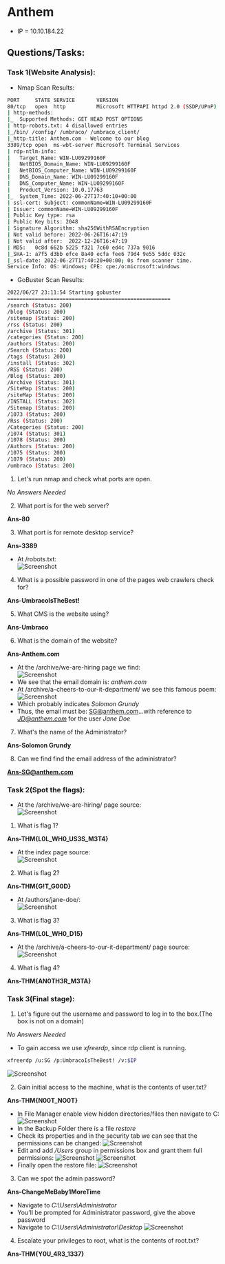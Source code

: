 # Anthem

* IP = 10.10.184.22

## Questions/Tasks:

### Task 1(Website Analysis):

* Nmap Scan Results:
```bash
PORT     STATE SERVICE       VERSION
80/tcp   open  http          Microsoft HTTPAPI httpd 2.0 (SSDP/UPnP)
| http-methods:
|_  Supported Methods: GET HEAD POST OPTIONS
| http-robots.txt: 4 disallowed entries
|_/bin/ /config/ /umbraco/ /umbraco_client/
|_http-title: Anthem.com - Welcome to our blog
3389/tcp open  ms-wbt-server Microsoft Terminal Services
| rdp-ntlm-info:
|   Target_Name: WIN-LU09299160F
|   NetBIOS_Domain_Name: WIN-LU09299160F
|   NetBIOS_Computer_Name: WIN-LU09299160F
|   DNS_Domain_Name: WIN-LU09299160F
|   DNS_Computer_Name: WIN-LU09299160F
|   Product_Version: 10.0.17763
|_  System_Time: 2022-06-27T17:40:10+00:00
| ssl-cert: Subject: commonName=WIN-LU09299160F
| Issuer: commonName=WIN-LU09299160F
| Public Key type: rsa
| Public Key bits: 2048
| Signature Algorithm: sha256WithRSAEncryption
| Not valid before: 2022-06-26T16:47:19
| Not valid after:  2022-12-26T16:47:19
| MD5:   0c8d 662b 5225 f321 7c60 ed4c 737a 9016
|_SHA-1: a7f5 d3bb efce 8a40 ecfa fee6 79d4 9e55 5ddc 032c
|_ssl-date: 2022-06-27T17:40:20+00:00; 0s from scanner time.
Service Info: OS: Windows; CPE: cpe:/o:microsoft:windows
```
* GoBuster Scan Results:
```bash
2022/06/27 23:11:54 Starting gobuster
=====================================================
/search (Status: 200)
/blog (Status: 200)
/sitemap (Status: 200)
/rss (Status: 200)
/archive (Status: 301)
/categories (Status: 200)
/authors (Status: 200)
/Search (Status: 200)
/tags (Status: 200)
/install (Status: 302)
/RSS (Status: 200)
/Blog (Status: 200)
/Archive (Status: 301)
/SiteMap (Status: 200)
/siteMap (Status: 200)
/INSTALL (Status: 302)
/Sitemap (Status: 200)
/1073 (Status: 200)
/Rss (Status: 200)
/Categories (Status: 200)
/1074 (Status: 301)
/1078 (Status: 200)
/Authors (Status: 200)
/1075 (Status: 200)
/1079 (Status: 200)
/umbraco (Status: 200)
```

1. Let's run nmap and check what ports are open.<br>

*No Answers Needed*

2. What port is for the web server?<br>

**Ans-80**

3. What port is for remote desktop service?<br>

**Ans-3389**

* At /robots.txt:<br>
![Screenshot](./3.png)

4. What is a possible password in one of the pages web crawlers check for?<br>

**Ans-UmbracoIsTheBest!**

5. What CMS is the website using?<br>

**Ans-Umbraco**

6. What is the domain of the website?<br>

**Ans-Anthem.com**

* At the /archive/we-are-hiring page we find:<br>
![Screenshot](./4.png)
* We see that the email domain is: *anthem.com*
* At /archive/a-cheers-to-our-it-department/ we see this famous poem:
![Screenshot](./6.png)
* Which probably indicates *Solomon Grundy*
* Thus, the email must be: SG@anthem.com...with reference to *JD@anthem.com* for the user *Jane Doe*

7. What's the name of the Administrator?<br>

**Ans-Solomon Grundy**

8. Can we find find the email address of the administrator?<br>

**Ans-SG@anthem.com**

### Task 2(Spot the flags):

* At the /archive/we-are-hiring/ page source:<br>
![Screenshot](./2.png)

1. What is flag 1?<br>

**Ans-THM{L0L_WH0_US3S_M3T4}**

* At the index page source:<br>
![Screenshot](./1.png)

2. What is flag 2?<br>

**Ans-THM{G!T_G00D}**

* At /authors/jane-doe/:<br>
![Screenshot](./7.png)

3. What is flag 3?<br>

**Ans-THM{L0L_WH0_D15}**

* At the /archive/a-cheers-to-our-it-department/ page source:<br>
![Screenshot](./5.png)

4. What is flag 4?<br>

**Ans-THM{AN0TH3R_M3TA}**

### Task 3(Final stage):

1. Let's figure out the username and password to log in to the box.(The box is not on a domain)<br>

*No Answers Needed*

* To gain access we use *xfreerdp*, since rdp client is running.
```bash
xfreerdp /u:SG /p:UmbracoIsTheBest! /v:$IP
```
![Screenshot](./8.png)

2. Gain initial access to the machine, what is the contents of user.txt?<br>

**Ans-THM{N00T_NO0T}**

* In File Manager enable view hidden directories/files then navigate to C:\
![Screenshot](./9.png)
* In the Backup Folder there is a file *restore*
* Check its properties and in the security tab we can see that the permissions can be changed:
![Screenshot](./10.png)
* Edit and add */Users* group in permissions box and grant them full permissions:
![Screenshot](./11.png)
![Screenshot](./12.png)
* Finally open the restore file:
![Screenshot](./13.png)

3. Can we spot the admin password?<br>

**Ans-ChangeMeBaby1MoreTime**

* Navigate to *C:\\Users\\Administrator*
* You'll be prompted for Administrator password, give the above password
* Navigate to *C:\\Users\\Administrator\\Desktop*
![Screenshot](./14.png)

4. Escalate your privileges to root, what is the contents of root.txt?<br>

**Ans-THM{Y0U_4R3_1337}**

